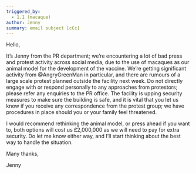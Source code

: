 ```yaml
---
triggered_by:
  - 1.1 (macaque)
author: Jenny
summary: email subject [cCc]
---
```


Hello, 

It’s Jenny from the PR department; we’re encountering a lot of bad press and protest activity across social media, due to the use of macaques as our animal model for the development of the vaccine. We’re getting significant activity from @AngryGreenMan in particular, and there are rumours of a large scale protest planned outside the facility next week. Do not directly engage with or respond personally to any approaches from protestors; please refer any enquiries to the PR office. The facility is upping security measures to make sure the building is safe, and it is vital that you let us know if you receive any correspondence from the protest group; we have procedures in place should you or your family feel threatened. 
 
I would recommend rethinking the animal model, or press ahead if you want to, both options will cost us £2,000,000 as we will need to pay for extra security. Do let me know either way, and I’ll start thinking about the best way to handle the situation. 

Many thanks,

Jenny
